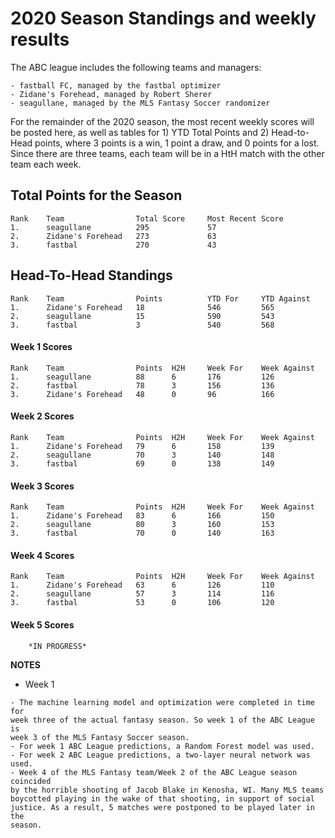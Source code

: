 # 2020 Season Standings and weekly results

The ABC league includes the following teams and managers:
```
- fastball FC, managed by the fastbal optimizer
- Zidane's Forehead, managed by Robert Sherer
- seagullane, managed by the MLS Fantasy Soccer randomizer
```
For the remainder of the 2020 season, the most recent weekly scores will be
posted here, as well as tables for 1) YTD Total Points and 2) Head-to-Head
points, where 3 points is a win, 1 point a draw, and 0 points for a lost. Since
there are three teams, each team will be in a HtH match with the other team
each week.

## Total Points for the Season
    Rank    Team                Total Score     Most Recent Score
    1.      seagullane          295             57
    2.      Zidane's Forehead   273             63
    3.      fastbal             270             43

## Head-To-Head Standings
    Rank    Team                Points          YTD For     YTD Against
    1.      Zidane's Forehead   18              546         565
    2.      seagullane          15              590         543
    3.      fastbal             3               540         568


#### Week 1 Scores
    Rank    Team                Points  H2H     Week For    Week Against
    1.      seagullane          88      6       176         126
    2.      fastbal             78      3       156         136
    3.      Zidane's Forehead   48      0       96          166

#### Week 2 Scores
    Rank    Team                Points  H2H     Week For    Week Against
    1.      Zidane's Forehead   79      6       158         139
    2.      seagullane          70      3       140         148
    3.      fastbal             69      0       138         149

#### Week 3 Scores
    Rank    Team                Points  H2H     Week For    Week Against
    1.      Zidane's Forehead   83      6       166         150
    2.      seagullane          80      3       160         153
    3.      fastbal             70      0       140         163

#### Week 4 Scores
    Rank    Team                Points  H2H     Week For    Week Against
    1.      Zidane's Forehead   63      6       126         110
    2.      seagullane          57      3       114         116
    3.      fastbal             53      0       106         120

#### Week 5 Scores
```
    *IN PROGRESS*
```

**NOTES**

- Week 1
```
- The machine learning model and optimization were completed in time for
week three of the actual fantasy season. So week 1 of the ABC League is
week 3 of the MLS Fantasy Soccer season.
- For week 1 ABC League predictions, a Random Forest model was used.
- For week 2 ABC League predictions, a two-layer neural network was used.
- Week 4 of the MLS Fantasy team/Week 2 of the ABC League season coincided
by the horrible shooting of Jacob Blake in Kenosha, WI. Many MLS teams
boycotted playing in the wake of that shooting, in support of social
justice. As a result, 5 matches were postponed to be played later in the
season.
```

